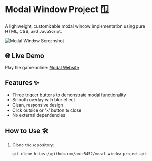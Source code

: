 # Modal Window Project 🪟

A lightweight, customizable modal window implementation using pure HTML, CSS, and JavaScript.

![Modal Window Screenshot](images/modal-screenshot.png)

## 🌐 Live Demo

Play the game online: [Modal Website](#)

## Features ✨

- Three trigger buttons to demonstrate modal functionality
- Smooth overlay with blur effect
- Clean, responsive design
- Click outside or '×' button to close
- No external dependencies

## How to Use 🛠️

1. Clone the repository:
   ```bash
   git clone https://github.com/amir5452/modal-window-project.git
   ```
